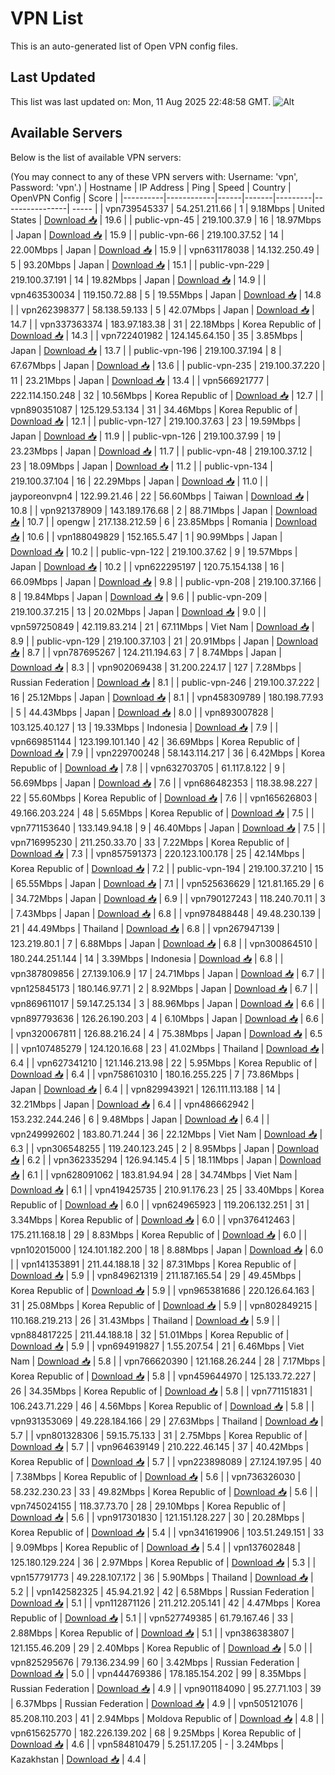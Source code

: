 # VPN List

This is an auto-generated list of Open VPN config files.

## Last Updated

This list was last updated on: Mon, 11 Aug 2025 22:48:58 GMT.
![Alt](https://repobeats.axiom.co/api/embed/186b98318ef1479477931607c1ad7d823f12451f.svg "Repobeats analytics image")

## Available Servers

Below is the list of available VPN servers:

(You may connect to any of these VPN servers with: Username: 'vpn', Password: 'vpn'.)
| Hostname | IP Address | Ping | Speed | Country | OpenVPN Config | Score |
|----------|------------|------|-------|---------|----------------| ----- |
| vpn739545337 | 54.251.211.66 | 1 | 9.18Mbps | United States | [Download 📥](./configs/server_0_US.ovpn) | 19.6 |
| public-vpn-45 | 219.100.37.9 | 16 | 18.97Mbps | Japan | [Download 📥](./configs/server_1_JP.ovpn) | 15.9 |
| public-vpn-66 | 219.100.37.52 | 14 | 22.00Mbps | Japan | [Download 📥](./configs/server_2_JP.ovpn) | 15.9 |
| vpn631178038 | 14.132.250.49 | 5 | 93.20Mbps | Japan | [Download 📥](./configs/server_3_JP.ovpn) | 15.1 |
| public-vpn-229 | 219.100.37.191 | 14 | 19.82Mbps | Japan | [Download 📥](./configs/server_4_JP.ovpn) | 14.9 |
| vpn463530034 | 119.150.72.88 | 5 | 19.55Mbps | Japan | [Download 📥](./configs/server_5_JP.ovpn) | 14.8 |
| vpn262398377 | 58.138.59.133 | 5 | 42.07Mbps | Japan | [Download 📥](./configs/server_6_JP.ovpn) | 14.7 |
| vpn337363374 | 183.97.183.38 | 31 | 22.18Mbps | Korea Republic of | [Download 📥](./configs/server_7_KR.ovpn) | 14.3 |
| vpn722401982 | 124.145.64.150 | 35 | 3.85Mbps | Japan | [Download 📥](./configs/server_8_JP.ovpn) | 13.7 |
| public-vpn-196 | 219.100.37.194 | 8 | 67.67Mbps | Japan | [Download 📥](./configs/server_9_JP.ovpn) | 13.6 |
| public-vpn-235 | 219.100.37.220 | 11 | 23.21Mbps | Japan | [Download 📥](./configs/server_10_JP.ovpn) | 13.4 |
| vpn566921777 | 222.114.150.248 | 32 | 10.56Mbps | Korea Republic of | [Download 📥](./configs/server_11_KR.ovpn) | 12.7 |
| vpn890351087 | 125.129.53.134 | 31 | 34.46Mbps | Korea Republic of | [Download 📥](./configs/server_12_KR.ovpn) | 12.1 |
| public-vpn-127 | 219.100.37.63 | 23 | 19.59Mbps | Japan | [Download 📥](./configs/server_13_JP.ovpn) | 11.9 |
| public-vpn-126 | 219.100.37.99 | 19 | 23.23Mbps | Japan | [Download 📥](./configs/server_14_JP.ovpn) | 11.7 |
| public-vpn-48 | 219.100.37.12 | 23 | 18.09Mbps | Japan | [Download 📥](./configs/server_15_JP.ovpn) | 11.2 |
| public-vpn-134 | 219.100.37.104 | 16 | 22.29Mbps | Japan | [Download 📥](./configs/server_16_JP.ovpn) | 11.0 |
| jayporeonvpn4 | 122.99.21.46 | 22 | 56.60Mbps | Taiwan | [Download 📥](./configs/server_17_TW.ovpn) | 10.8 |
| vpn921378909 | 143.189.176.68 | 2 | 88.71Mbps | Japan | [Download 📥](./configs/server_18_JP.ovpn) | 10.7 |
| opengw | 217.138.212.59 | 6 | 23.85Mbps | Romania | [Download 📥](./configs/server_19_RO.ovpn) | 10.6 |
| vpn188049829 | 152.165.5.47 | 1 | 90.99Mbps | Japan | [Download 📥](./configs/server_20_JP.ovpn) | 10.2 |
| public-vpn-122 | 219.100.37.62 | 9 | 19.57Mbps | Japan | [Download 📥](./configs/server_21_JP.ovpn) | 10.2 |
| vpn622295197 | 120.75.154.138 | 16 | 66.09Mbps | Japan | [Download 📥](./configs/server_22_JP.ovpn) | 9.8 |
| public-vpn-208 | 219.100.37.166 | 8 | 19.84Mbps | Japan | [Download 📥](./configs/server_23_JP.ovpn) | 9.6 |
| public-vpn-209 | 219.100.37.215 | 13 | 20.02Mbps | Japan | [Download 📥](./configs/server_24_JP.ovpn) | 9.0 |
| vpn597250849 | 42.119.83.214 | 21 | 67.11Mbps | Viet Nam | [Download 📥](./configs/server_25_VN.ovpn) | 8.9 |
| public-vpn-129 | 219.100.37.103 | 21 | 20.91Mbps | Japan | [Download 📥](./configs/server_26_JP.ovpn) | 8.7 |
| vpn787695267 | 124.211.194.63 | 7 | 8.74Mbps | Japan | [Download 📥](./configs/server_27_JP.ovpn) | 8.3 |
| vpn902069438 | 31.200.224.17 | 127 | 7.28Mbps | Russian Federation | [Download 📥](./configs/server_28_RU.ovpn) | 8.1 |
| public-vpn-246 | 219.100.37.222 | 16 | 25.12Mbps | Japan | [Download 📥](./configs/server_29_JP.ovpn) | 8.1 |
| vpn458309789 | 180.198.77.93 | 5 | 44.43Mbps | Japan | [Download 📥](./configs/server_30_JP.ovpn) | 8.0 |
| vpn893007828 | 103.125.40.127 | 13 | 19.33Mbps | Indonesia | [Download 📥](./configs/server_31_ID.ovpn) | 7.9 |
| vpn669851144 | 123.199.101.140 | 42 | 36.69Mbps | Korea Republic of | [Download 📥](./configs/server_32_KR.ovpn) | 7.9 |
| vpn229700248 | 58.143.114.217 | 36 | 6.42Mbps | Korea Republic of | [Download 📥](./configs/server_33_KR.ovpn) | 7.8 |
| vpn632703705 | 61.117.8.122 | 9 | 56.69Mbps | Japan | [Download 📥](./configs/server_34_JP.ovpn) | 7.6 |
| vpn686482353 | 118.38.98.227 | 22 | 55.60Mbps | Korea Republic of | [Download 📥](./configs/server_35_KR.ovpn) | 7.6 |
| vpn165626803 | 49.166.203.224 | 48 | 5.65Mbps | Korea Republic of | [Download 📥](./configs/server_36_KR.ovpn) | 7.5 |
| vpn771153640 | 133.149.94.18 | 9 | 46.40Mbps | Japan | [Download 📥](./configs/server_37_JP.ovpn) | 7.5 |
| vpn716995230 | 211.250.33.70 | 33 | 7.22Mbps | Korea Republic of | [Download 📥](./configs/server_38_KR.ovpn) | 7.3 |
| vpn857591373 | 220.123.100.178 | 25 | 42.14Mbps | Korea Republic of | [Download 📥](./configs/server_39_KR.ovpn) | 7.2 |
| public-vpn-194 | 219.100.37.210 | 15 | 65.55Mbps | Japan | [Download 📥](./configs/server_40_JP.ovpn) | 7.1 |
| vpn525636629 | 121.81.165.29 | 6 | 34.72Mbps | Japan | [Download 📥](./configs/server_41_JP.ovpn) | 6.9 |
| vpn790127243 | 118.240.70.11 | 3 | 7.43Mbps | Japan | [Download 📥](./configs/server_42_JP.ovpn) | 6.8 |
| vpn978488448 | 49.48.230.139 | 21 | 44.49Mbps | Thailand | [Download 📥](./configs/server_43_TH.ovpn) | 6.8 |
| vpn267947139 | 123.219.80.1 | 7 | 6.88Mbps | Japan | [Download 📥](./configs/server_44_JP.ovpn) | 6.8 |
| vpn300864510 | 180.244.251.144 | 14 | 3.39Mbps | Indonesia | [Download 📥](./configs/server_45_ID.ovpn) | 6.8 |
| vpn387809856 | 27.139.106.9 | 17 | 24.71Mbps | Japan | [Download 📥](./configs/server_46_JP.ovpn) | 6.7 |
| vpn125845173 | 180.146.97.71 | 2 | 8.92Mbps | Japan | [Download 📥](./configs/server_47_JP.ovpn) | 6.7 |
| vpn869611017 | 59.147.25.134 | 3 | 88.96Mbps | Japan | [Download 📥](./configs/server_48_JP.ovpn) | 6.6 |
| vpn897793636 | 126.26.190.203 | 4 | 6.10Mbps | Japan | [Download 📥](./configs/server_49_JP.ovpn) | 6.6 |
| vpn320067811 | 126.88.216.24 | 4 | 75.38Mbps | Japan | [Download 📥](./configs/server_50_JP.ovpn) | 6.5 |
| vpn107485279 | 124.120.16.68 | 23 | 41.02Mbps | Thailand | [Download 📥](./configs/server_51_TH.ovpn) | 6.4 |
| vpn627341210 | 121.146.213.98 | 22 | 5.95Mbps | Korea Republic of | [Download 📥](./configs/server_52_KR.ovpn) | 6.4 |
| vpn758610310 | 180.16.255.225 | 7 | 73.86Mbps | Japan | [Download 📥](./configs/server_53_JP.ovpn) | 6.4 |
| vpn829943921 | 126.111.113.188 | 14 | 32.21Mbps | Japan | [Download 📥](./configs/server_54_JP.ovpn) | 6.4 |
| vpn486662942 | 153.232.244.246 | 6 | 9.48Mbps | Japan | [Download 📥](./configs/server_55_JP.ovpn) | 6.4 |
| vpn249992602 | 183.80.71.244 | 36 | 22.12Mbps | Viet Nam | [Download 📥](./configs/server_56_VN.ovpn) | 6.3 |
| vpn306548255 | 119.240.123.245 | 2 | 8.95Mbps | Japan | [Download 📥](./configs/server_57_JP.ovpn) | 6.2 |
| vpn362335294 | 126.94.145.4 | 5 | 18.11Mbps | Japan | [Download 📥](./configs/server_58_JP.ovpn) | 6.1 |
| vpn628091062 | 183.81.94.94 | 28 | 34.74Mbps | Viet Nam | [Download 📥](./configs/server_59_VN.ovpn) | 6.1 |
| vpn419425735 | 210.91.176.23 | 25 | 33.40Mbps | Korea Republic of | [Download 📥](./configs/server_60_KR.ovpn) | 6.0 |
| vpn624965923 | 119.206.132.251 | 31 | 3.34Mbps | Korea Republic of | [Download 📥](./configs/server_61_KR.ovpn) | 6.0 |
| vpn376412463 | 175.211.168.18 | 29 | 8.83Mbps | Korea Republic of | [Download 📥](./configs/server_62_KR.ovpn) | 6.0 |
| vpn102015000 | 124.101.182.200 | 18 | 8.88Mbps | Japan | [Download 📥](./configs/server_63_JP.ovpn) | 6.0 |
| vpn141353891 | 211.44.188.18 | 32 | 87.31Mbps | Korea Republic of | [Download 📥](./configs/server_64_KR.ovpn) | 5.9 |
| vpn849621319 | 211.187.165.54 | 29 | 49.45Mbps | Korea Republic of | [Download 📥](./configs/server_65_KR.ovpn) | 5.9 |
| vpn965381686 | 220.126.64.163 | 31 | 25.08Mbps | Korea Republic of | [Download 📥](./configs/server_66_KR.ovpn) | 5.9 |
| vpn802849215 | 110.168.219.213 | 26 | 31.43Mbps | Thailand | [Download 📥](./configs/server_67_TH.ovpn) | 5.9 |
| vpn884817225 | 211.44.188.18 | 32 | 51.01Mbps | Korea Republic of | [Download 📥](./configs/server_68_KR.ovpn) | 5.9 |
| vpn694919827 | 1.55.207.54 | 21 | 6.46Mbps | Viet Nam | [Download 📥](./configs/server_69_VN.ovpn) | 5.8 |
| vpn766620390 | 121.168.26.244 | 28 | 7.17Mbps | Korea Republic of | [Download 📥](./configs/server_70_KR.ovpn) | 5.8 |
| vpn459644970 | 125.133.72.227 | 26 | 34.35Mbps | Korea Republic of | [Download 📥](./configs/server_71_KR.ovpn) | 5.8 |
| vpn771151831 | 106.243.71.229 | 46 | 4.56Mbps | Korea Republic of | [Download 📥](./configs/server_72_KR.ovpn) | 5.8 |
| vpn931353069 | 49.228.184.166 | 29 | 27.63Mbps | Thailand | [Download 📥](./configs/server_73_TH.ovpn) | 5.7 |
| vpn801328306 | 59.15.75.133 | 31 | 2.75Mbps | Korea Republic of | [Download 📥](./configs/server_74_KR.ovpn) | 5.7 |
| vpn964639149 | 210.222.46.145 | 37 | 40.42Mbps | Korea Republic of | [Download 📥](./configs/server_75_KR.ovpn) | 5.7 |
| vpn223898089 | 27.124.197.95 | 40 | 7.38Mbps | Korea Republic of | [Download 📥](./configs/server_76_KR.ovpn) | 5.6 |
| vpn736326030 | 58.232.230.23 | 33 | 49.82Mbps | Korea Republic of | [Download 📥](./configs/server_77_KR.ovpn) | 5.6 |
| vpn745024155 | 118.37.73.70 | 28 | 29.10Mbps | Korea Republic of | [Download 📥](./configs/server_78_KR.ovpn) | 5.6 |
| vpn917301830 | 121.151.128.227 | 30 | 20.28Mbps | Korea Republic of | [Download 📥](./configs/server_79_KR.ovpn) | 5.4 |
| vpn341619906 | 103.51.249.151 | 33 | 9.09Mbps | Korea Republic of | [Download 📥](./configs/server_80_KR.ovpn) | 5.4 |
| vpn137602848 | 125.180.129.224 | 36 | 2.97Mbps | Korea Republic of | [Download 📥](./configs/server_81_KR.ovpn) | 5.3 |
| vpn157791773 | 49.228.107.172 | 36 | 5.90Mbps | Thailand | [Download 📥](./configs/server_82_TH.ovpn) | 5.2 |
| vpn142582325 | 45.94.21.92 | 42 | 6.58Mbps | Russian Federation | [Download 📥](./configs/server_83_RU.ovpn) | 5.1 |
| vpn112871126 | 211.212.205.141 | 42 | 4.47Mbps | Korea Republic of | [Download 📥](./configs/server_84_KR.ovpn) | 5.1 |
| vpn527749385 | 61.79.167.46 | 33 | 2.88Mbps | Korea Republic of | [Download 📥](./configs/server_85_KR.ovpn) | 5.1 |
| vpn386383807 | 121.155.46.209 | 29 | 2.40Mbps | Korea Republic of | [Download 📥](./configs/server_86_KR.ovpn) | 5.0 |
| vpn825295676 | 79.136.234.99 | 60 | 3.42Mbps | Russian Federation | [Download 📥](./configs/server_87_RU.ovpn) | 5.0 |
| vpn444769386 | 178.185.154.202 | 99 | 8.35Mbps | Russian Federation | [Download 📥](./configs/server_88_RU.ovpn) | 4.9 |
| vpn901184090 | 95.27.71.103 | 39 | 6.37Mbps | Russian Federation | [Download 📥](./configs/server_89_RU.ovpn) | 4.9 |
| vpn505121076 | 85.208.110.203 | 41 | 2.94Mbps | Moldova Republic of | [Download 📥](./configs/server_90_MD.ovpn) | 4.8 |
| vpn615625770 | 182.226.139.202 | 68 | 9.25Mbps | Korea Republic of | [Download 📥](./configs/server_91_KR.ovpn) | 4.6 |
| vpn584810479 | 5.251.17.205 | - | 3.24Mbps | Kazakhstan | [Download 📥](./configs/server_92_KZ.ovpn) | 4.4 |
